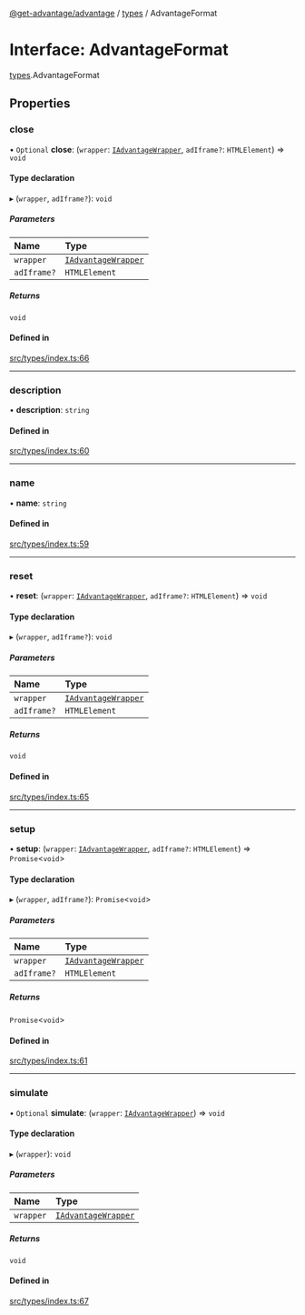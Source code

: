 [@get-advantage/advantage](../index.md) / [types](../modules/types.md) / AdvantageFormat

# Interface: AdvantageFormat

[types](../modules/types.md).AdvantageFormat

## Properties

### close

• `Optional` **close**: (`wrapper`: [`IAdvantageWrapper`](types.IAdvantageWrapper.md), `adIframe?`: `HTMLElement`) => `void`

#### Type declaration

▸ (`wrapper`, `adIframe?`): `void`

##### Parameters

| Name | Type |
| :------ | :------ |
| `wrapper` | [`IAdvantageWrapper`](types.IAdvantageWrapper.md) |
| `adIframe?` | `HTMLElement` |

##### Returns

`void`

#### Defined in

[src/types/index.ts:66](https://github.com/get-advantage/advantage/blob/3b64a3c9f09adaef20f44c0e2a8b866e77d18b71/src/types/index.ts#L66)

___

### description

• **description**: `string`

#### Defined in

[src/types/index.ts:60](https://github.com/get-advantage/advantage/blob/3b64a3c9f09adaef20f44c0e2a8b866e77d18b71/src/types/index.ts#L60)

___

### name

• **name**: `string`

#### Defined in

[src/types/index.ts:59](https://github.com/get-advantage/advantage/blob/3b64a3c9f09adaef20f44c0e2a8b866e77d18b71/src/types/index.ts#L59)

___

### reset

• **reset**: (`wrapper`: [`IAdvantageWrapper`](types.IAdvantageWrapper.md), `adIframe?`: `HTMLElement`) => `void`

#### Type declaration

▸ (`wrapper`, `adIframe?`): `void`

##### Parameters

| Name | Type |
| :------ | :------ |
| `wrapper` | [`IAdvantageWrapper`](types.IAdvantageWrapper.md) |
| `adIframe?` | `HTMLElement` |

##### Returns

`void`

#### Defined in

[src/types/index.ts:65](https://github.com/get-advantage/advantage/blob/3b64a3c9f09adaef20f44c0e2a8b866e77d18b71/src/types/index.ts#L65)

___

### setup

• **setup**: (`wrapper`: [`IAdvantageWrapper`](types.IAdvantageWrapper.md), `adIframe?`: `HTMLElement`) => `Promise`\<`void`\>

#### Type declaration

▸ (`wrapper`, `adIframe?`): `Promise`\<`void`\>

##### Parameters

| Name | Type |
| :------ | :------ |
| `wrapper` | [`IAdvantageWrapper`](types.IAdvantageWrapper.md) |
| `adIframe?` | `HTMLElement` |

##### Returns

`Promise`\<`void`\>

#### Defined in

[src/types/index.ts:61](https://github.com/get-advantage/advantage/blob/3b64a3c9f09adaef20f44c0e2a8b866e77d18b71/src/types/index.ts#L61)

___

### simulate

• `Optional` **simulate**: (`wrapper`: [`IAdvantageWrapper`](types.IAdvantageWrapper.md)) => `void`

#### Type declaration

▸ (`wrapper`): `void`

##### Parameters

| Name | Type |
| :------ | :------ |
| `wrapper` | [`IAdvantageWrapper`](types.IAdvantageWrapper.md) |

##### Returns

`void`

#### Defined in

[src/types/index.ts:67](https://github.com/get-advantage/advantage/blob/3b64a3c9f09adaef20f44c0e2a8b866e77d18b71/src/types/index.ts#L67)
